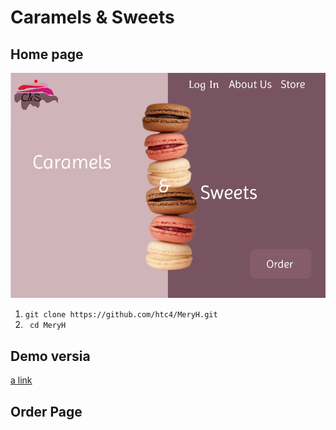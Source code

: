 # Caramels & Sweets
## Home page
![alt text](<./image/Screenshot from 2024-02-20 09-47-33.png>)
1. ```git clone https://github.com/htc4/MeryH.git```
2. ``` cd MeryH```

## Demo versia
[a link](https://www.figma.com/proto/4HKXC8HGMSTs4PuVJgAfje/Untitled?type=design&node-id=700-5&t=MZwBUMu2PG0t2Pjy-0&scaling=min-zoom&page-id=700%3A2&starting-point-node-id=700%3A5&prev-org-id=external-teams)

## Order Page
